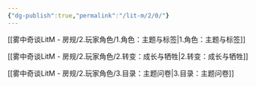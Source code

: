```yaml
---
{"dg-publish":true,"permalink":"/lit-m/2/0/"}
---
```


[[雾中奇谈LitM - 房规/2.玩家角色/1.角色：主题与标签\|1.角色：主题与标签]]

[[雾中奇谈LitM - 房规/2.玩家角色/2.转变：成长与牺牲\|2.转变：成长与牺牲]]

[[雾中奇谈LitM - 房规/2.玩家角色/3.目录：主题问卷\|3.目录：主题问卷]]
